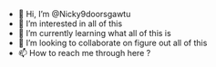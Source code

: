 - 👋 Hi, I’m @Nicky9doorsgawtu
- 👀 I’m interested in all of this 
- 🌱 I’m currently learning what all of this is
- 💞️ I’m looking to collaborate on figure out all of this 
- 📫 How to reach me through here ?

<!---
Nicky9doorsgawtu/Nicky9doorsgawtu is a ✨ special ✨ repository because its `README.md` (this file) appears on your GitHub profile.
You can click the Preview link to take a look at your changes.
--->
